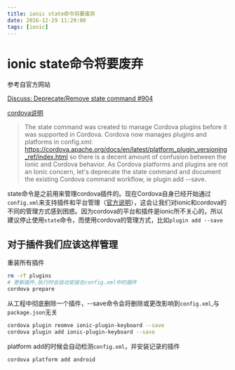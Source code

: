 ```yaml
---
title: ionic state命令将要废弃
date: 2016-12-29 11:29:00
tags: [ionic]
---
```


# ionic state命令将要废弃

参考自官方网站

[Discuss: Deprecate/Remove state command #904](https://github.com/driftyco/ionic-cli/issues/904)

[cordova说明](https://cordova.apache.org/docs/en/latest/platform_plugin_versioning_ref/index.html)

> The state command was created to manage Cordova plugins before it was supported in Cordova. Cordova now manages plugins and platforms in config.xml: https://cordova.apache.org/docs/en/latest/platform_plugin_versioning_ref/index.html so there is a decent amount of confusion between the Ionic and Cordova behavior. As Cordova platforms and plugins are not an Ionic concern, let's deprecate the state command and document the existing Cordova command workflow, ie plugin add --save.

state命令是之前用来管理cordova插件的。现在Cordova自身已经开始通过`config.xml`来支持插件和平台管理（[官方说明](https://cordova.apache.org/docs/en/latest/platform_plugin_versioning_ref/index.html)），这会让我们对ionic和cordova的不同的管理方式感到困惑。因为cordova的平台和插件是ionic所不关心的，所以建议停止使用`state`命令，而使用cordova的管理方式，比如`plugin add --save`

## 对于插件我们应该这样管理

重装所有插件

```bash
rm -rf plugins
# 更新插件,执行时会自动安装在config.xml中的插件
cordova prepare

```

从工程中彻底删除一个插件，--save命令会将删除或更改影响到`config.xml`,与`package.json`无关

```bash
cordova plugin reomve ionic-plugin-keyboard --save
cordova plugin add ionic-plugin-keyboard --save
```

platform add的时候会自动检测`config.xml`，并安装记录的插件

```
cordova platform add android
```

